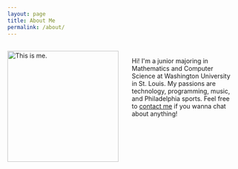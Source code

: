```yaml
---
layout: page
title: About Me
permalink: /about/
---
```


<br/>
<img src="/assets/profile.png" alt="This is me." style="width: 250px; float: left; padding-right: 30px;"/> 


Hi! I'm a junior majoring in Mathematics and Computer Science at Washington University in St. Louis. My passions are technology, programming, music, and Philadelphia sports. Feel free to [contact me](http://danielni.me/contact) if you wanna chat about anything!
